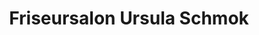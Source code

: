 ---
title: "Friseursalon Ursula Schmok"
url: /nennhausen/friseursalon-ursula-schmok/
shop: Friseur
---